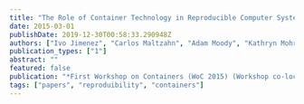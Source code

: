 ```yaml
---
title: "The Role of Container Technology in Reproducible Computer Systems Research"
date: 2015-03-01
publishDate: 2019-12-30T00:58:33.290948Z
authors: ["Ivo Jimenez", "Carlos Maltzahn", "Adam Moody", "Kathryn Mohror", "Jay Lofstead", "Remzi Arpaci-Dusseau", "Andrea Arpaci-Dusseau"]
publication_types: ["1"]
abstract: ""
featured: false
publication: "*First Workshop on Containers (WoC 2015) (Workshop co-located with IEEE International Conference on Cloud Engineering - IC2E 2015)*"
tags: ["papers", "reproduibility", "containers"]
---
```


